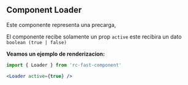 ## Component Loader
Este componente representa una precarga,

El componente recibe solamente un prop `active` este recibira un dato `boolean (true | false)`

__Veamos un ejemplo de renderizacion:__

```jsx
import { Loader } from 'rc-fast-component'
```


```jsx
<Loader active={true} />
```